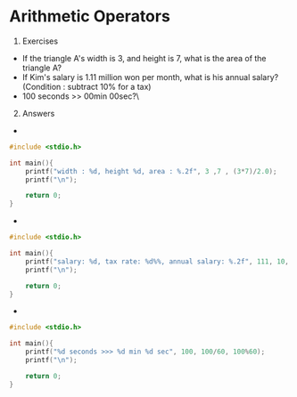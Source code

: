 # Arithmetic Operators

1. Exercises
- If the triangle A's width is 3, and height is 7, what is the area of the triangle A?
- If Kim's salary is 1.11 million won per month, what is his annual salary? (Condition : subtract 10% for a tax)
- 100 seconds >> 00min 00sec?\

2. Answers

- 

```c
#include <stdio.h>

int main(){
    printf("width : %d, height %d, area : %.2f", 3 ,7 , (3*7)/2.0);
    printf("\n");

    return 0;
}
```

- 

```c
#include <stdio.h>

int main(){
    printf("salary: %d, tax rate: %d%%, annual salary: %.2f", 111, 10, (111*12)*0.9);
    printf("\n");

    return 0;
}
```

- 

```c
#include <stdio.h>

int main(){
    printf("%d seconds >>> %d min %d sec", 100, 100/60, 100%60);
    printf("\n");

    return 0;
}
```
